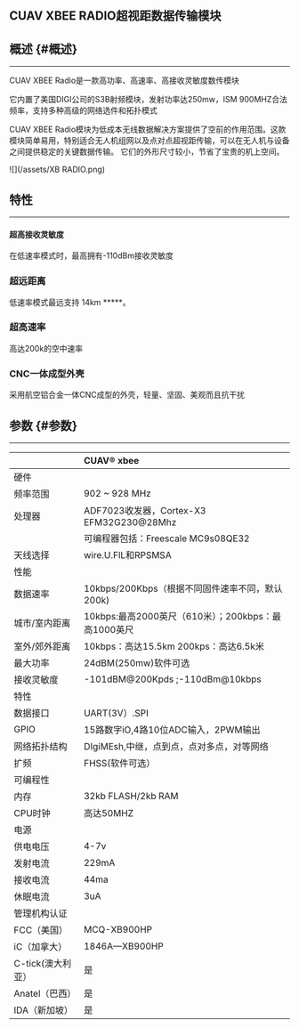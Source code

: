## CUAV  XBEE  RADIO超视距数据传输模块

## 概述 {#概述}

---

CUAV XBEE  Radio是一款高功率、高速率、高接收灵敏度数传模块

它内置了美国DIGI公司的S3B射频模块，发射功率达250mw，ISM 900MHZ合法频率，支持多种高级的网络选件和拓扑模式

CUAV  XBEE  Radio模块为低成本无线数据解决方案提供了空前的作用范围。这款模块简单易用，特别适合无人机组网以及点对点超视距传输，可以在无人机与设备之间提供稳定的关键数据传输。 它们的外形尺寸较小，节省了宝贵的机上空间。

![](/assets/XB RADIO.png)

## 特性

---

#### 超高接收灵敏度

在低速率模式时，最高拥有-110dBm接收灵敏度

### 超远距离

低速率模式最远支持 14km \*\*\*\*\*。

### 超高速率

高达200k的空中速率

### CNC一体成型外壳

采用航空铝合金一体CNC成型的外壳，轻量、坚固、美观而且抗干扰

## 参数 {#参数}

---

|  | CUAV®  xbee |
| :--- | :--- |
| 硬件 |  |
| 频率范围 | 902 ~ 928 MHz |
| 处理器 | ADF7023收发器，Cortex-X3 EFM32G230@28Mhz |
|  | 可编程器包括：Freescale MC9s08QE32 |
| 天线选择 | wire.U.FlL和RPSMSA |
| 性能 |  |
| 数据速率 | 10kbps/200Kbps（根据不同固件速率不同，默认200k\) |
| 城市/室内距离 | 10kbps:最高2000英尺（610米）；200kbps：最高1000英尺 |
| 室外/郊外距离 | 10kbps：高达15.5km   200kps：高达6.5k米 |
| 最大功率 | 24dBM\(250mw\)软件可选 |
| 接收灵敏度 | -101dBM@200Kpds ;-110dBm@10kbps |
| 特性 |  |
| 数据接口 | UART\(3V）.SPI |
| GPIO | 15路数字iO,4路10位ADC输入，2PWM输出 |
| 网络拓扑结构 | DIgiMEsh,中继，点到点，点对多点，对等网络 |
| 扩频 | FHSS\(软件可选） |
| 可编程性 |  |
| 内存 | 32kb FLASH/2kb RAM |
| CPU时钟 | 高达50MHZ |
| 电源 |  |
| 供电电压 | 4-7v |
| 发射电流 | 229mA |
| 接收电流 | 44ma |
| 休眠电流 | 3uA |
| 管理机构认证 |  |
| FCC（美国） | MCQ-XB900HP |
| iC（加拿大） | 1846A—XB900HP |
| C-tick\(澳大利亚） | 是 |
| Anatel（巴西） | 是 |
| IDA（新加坡） | 是 |




